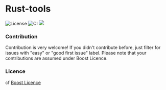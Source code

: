 # Rust-tools
![License](https://img.shields.io/badge/License-Boost%201.0-lightblue.svg) ![CI](https://github.com/EVaillant/rust-tools/workflows/CI/badge.svg) ![](https://tokei.rs/b1/github/EVaillant/rust-tools)

### Contribution

Contribution is very welcome! If you didn't contribute before, just filter for issues with "easy" or "good first issue" label. Please note that your contributions are assumed under Boost Licence.

### Licence

cf [Boost Licence](http://www.boost.org/LICENSE_1_0.txt)